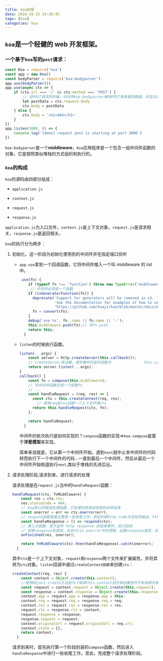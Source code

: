 ```yaml
---
title: koa初探
date: 2018-10-15 14:20:45
tags: [koa]
categories: koa
---
```




## `koa`是一个轻健的 web 开发框架。

### 一个基于`koa`写的`post`请求：

```js
const Koa = require('koa')
const app = new Koa()
const bodyParser = require('koa-bodyparser')
app.use(bodyParser())
app.use(async ctx => {
    if (ctx.url === '/' && ctx.method === 'POST') {
        // 当POST请求的时候，中间件koa-bodyparser解析POST表单里的数据，并显示出来
        let postData = ctx.request.body
        ctx.body = postData
    } else {
        ctx.body = `<h1>404</h1>`
    }
})
app.listen(3000, () => {
    console.log('[demo] request post is starting at port 3000')
})
```
<!--more-->

`koa-bodyparser`是一个**middleware**，`Koa`应用程序是一个包含一组中间件函数的对象，它是按照类似堆栈的方式组织和执行的。

### `koa`的构成

`koa`的源码由四部分组成：

-   `application.js`

-   `context.js`

-   `request.js`

-   `response.js`

`application.js`为入口文件，`context.js`是上下文对象，`request.js`是请求相关，`response.js`是返回相关。

`koa`的执行分为两步：

1. 初始化，这一阶段为初始化使用到的中间件并在指定端口侦听

    - `app.use`拿到一个回调函数，它将中间件推入一个叫 middleware 的 list 中。

        ```js
         use(fn) {
            if (typeof fn !== 'function') throw new TypeError('middleware must be a function!');
             // 中间件必须是一个函数
            if (isGeneratorFunction(fn)) {
              deprecate('Support for generators will be removed in v3. ' +
                        'See the documentation for examples of how to convert old middleware ' +
                        'https://github.com/koajs/koa/blob/master/docs/migration.md');
              fn = convert(fn);
            }
            debug('use %s', fn._name || fn.name || '-');
            this.middleware.push(fn);// 将fn push
            return this;
          }
        ```

    - `listen`的时候执行函数。

        ```js
        listen(...args) {
            const server = http.createServer(this.callback());
            // createServer语法糖，请求事件的监听函数为      			this.callback()
            return server.listen(...args);
        }
        callback() {
            const fn = compose(this.middleware);
            // 将中间件函数合成一个函数fn
            // ...
            const handleRequest = (req, res) => {
              const ctx = this.createContext(req, res);
                // 使用req和res创建一个上下文环境ctx
              return this.handleRequest(ctx, fn);
            };

            return handleRequest;
          }
        ```

        中间件的依次执行是如何实现的？`conpose`函数的实现=>`koa-compose`是基于**洋葱模型**来实现。

        简单来说就是，它从第一个中间件开始，遇到`next`就中止本中间件的代码转而执行下一个中间件的代码...一直到最后一个中间件，然后从最后一个中间件开始倒退执行`next`,类似于堆栈的先进后出。

2. 请求处理阶段,请求到来，进行请求的处理

    请求处理是在`request.js`当中的`handleRequest`函数：

    ```js
    handleRequest(ctx, fnMiddleware) {
        const res = ctx.res;
        res.statusCode = 404;
        // koa默认的错误处理函数，它处理的是错误导致的异常结束
        const onerror = err => ctx.onerror(err);
        // respond函数里面主要是一些收尾工作，例如判断http code为空如何输出，http method是head如何输出，body返回是流或json时如何输出
        const handleResponse = () => respond(ctx);
        // 第三方函数，用于监听 http response 的结束事件，执行回调
        // 如果response有错误，会执行ctx.onerror中的逻辑，设置response类型，状态码和错误信息等
        onFinished(res, onerror);

        return fnMiddleware(ctx).then(handleResponse).catch(onerror);
      }
    ```

    其中`ctx`是一个上下文对象，`request`和`response`两个文件来扩展属性，并将其转为`ctx`对象。`listen`回调中通过`createContext函数`来创建`ctx`：

    ```js
    createContext(req, res) {
        const context = Object.create(this.context);
        //使用Object.create方法是为了继承this.context但在增加属性时不影响原对象
        const request = context.request = Object.create(this.request);
        const response = context.response = Object.create(this.response);
        context.app = request.app = response.app = this;
        context.req = request.req = response.req = req;
        context.res = request.res = response.res = res;
        request.ctx = response.ctx = context;
        request.response = response;
        response.request = request;
        context.originalUrl = request.originalUrl = req.url;
        context.state = {};
        return context;
      }
    ```
    请求到来时，首先执行第一个阶段封装的`compose`函数，然后进入`handleResponse`中进行一些收尾工作。至此，完成整个请求处理阶段。
